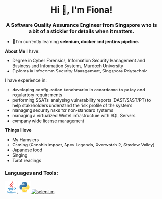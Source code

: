 <h1 align="center">Hi 👋, I'm Fiona!</h1>
<h3 align="center">A Software Quality Assurance Engineer from Singapore who is a bit of a stickler for details when it matters.</h3>

- 🌱 I’m currently learning **selenium, docker and jenkins pipeline.**

**About Me**
I have:
- Degree in Cyber Forensics, Information Security Management and Business and Information Systems, Murdoch University
- Diploma in Infocomm Security Management, Singapore Polytechnic

I have experience in:
- developing configuration benchmarks in accordance to policy and regulartory requirements
- performing SSATs, analysing vulnerability reports (DAST/SAST/PT) to help stakeholders understand the risk profile of the systems
- managing security risks for non-standard systems
- managing a virtualized Wintel infrastructure with SQL Servers
- company wide license management

**Things I love**
- My Hamsters
- Gaming (Genshin Impact, Apex Legends, Overwatch 2, Stardew Valley)
- Japanese food
- Singing
- Tarot readings


<h3 align="left">Languages and Tools:</h3>
<p align="left"> <a href="https://www.java.com" target="_blank" rel="noreferrer"> <img src="https://raw.githubusercontent.com/devicons/devicon/master/icons/java/java-original.svg" alt="java" width="40" height="40"/> </a> <a href="https://www.python.org" target="_blank" rel="noreferrer"> <img src="https://raw.githubusercontent.com/devicons/devicon/master/icons/python/python-original.svg" alt="python" width="40" height="40"/> </a> <a href="https://www.selenium.dev" target="_blank" rel="noreferrer"> <img src="https://raw.githubusercontent.com/detain/svg-logos/780f25886640cef088af994181646db2f6b1a3f8/svg/selenium-logo.svg" alt="selenium" width="40" height="40"/> </a> </p>
